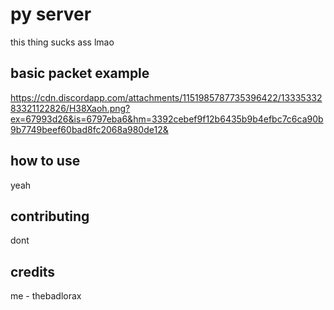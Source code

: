 # py server
this thing sucks ass lmao

## basic packet example
https://cdn.discordapp.com/attachments/1151985787735396422/1333533283321122826/H38Xaoh.png?ex=67993d26&is=6797eba6&hm=3392cebef9f12b6435b9b4efbc7c6ca90b9b7749beef60bad8fc2068a980de12&

## how to use
yeah

## contributing
dont

## credits
me - thebadlorax
